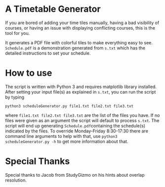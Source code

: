 # A Timetable Generator
If you are bored of adding your time tiles manually, having a bad visibility of courses, or having an issue with displaying conflicting courses, this is the tool for you.

It generates a PDF file with colorful tiles to make everything easy to see. `Schedule.pdf` is a demonstration generated from `s.txt` which has the detailed instructions to set your schedule.

# How to use
The script is written with Python 3 and requires matplotlib library installed. 
After setting your input file(s) as explained in  `s.txt`, you can run the script by typing

    python3 scheduleGenerator.py file1.txt file2.txt file3.txt
where `file1.txt file2.txt file3.txt` are the list of the files you have.
If no files were given as an argument the script will default to process `s.txt`.
The script will end up generating `Schedule.pdf`containing the schedule(s) indicated by the files.
To override Monday-Friday 8:30-17:30 there are command line arguments to help with that, use `python3 scheduleGenerator.py -h` to get more information about that.

# Special Thanks
Special thanks to Jacob from StudyGizmo on his hints about overlap resolution. 
